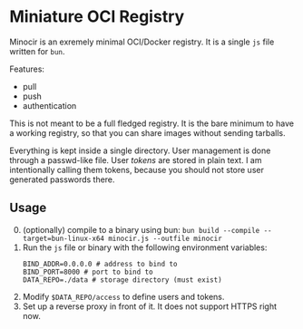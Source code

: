 # Miniature OCI Registry

Minocir is an exremely minimal OCI/Docker registry. It is a single `js` file written for `bun`.

Features:

- pull
- push
- authentication

This is not meant to be a full fledged registry. It is the bare minimum to have a working
registry, so that you can share images without sending tarballs.

Everything is kept inside a single directory. User management is done through a passwd-like
file. User _tokens_ are stored in plain text. I am intentionally calling them tokens, because
you should not store user generated passwords there.

## Usage

0. (optionally) compile to a binary using bun: `bun build --compile --target=bun-linux-x64 minocir.js --outfile minocir`
1. Run the `js` file or binary with the following environment variables:
   ```
   BIND_ADDR=0.0.0.0 # address to bind to
   BIND_PORT=8000 # port to bind to
   DATA_REPO=./data # storage directory (must exist)
   ```
3. Modify `$DATA_REPO/access` to define users and tokens.
4. Set up a reverse proxy in front of it. It does not support HTTPS right now.
